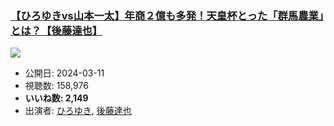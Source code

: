 ### [【ひろゆきvs山本一太】年商２億も多発！天皇杯とった「群馬農業」とは？【後藤達也】](https://www.youtube.com/watch?v=C5ch06ZICP4)
[![](https://img.youtube.com/vi/C5ch06ZICP4/sddefault.jpg)](https://www.youtube.com/watch?v=C5ch06ZICP4)
-   公開日: 2024-03-11
-   視聴数: 158,976
-   **いいね数: 2,149**
-   出演者: [ひろゆき](/rehacq_fan/people/ひろゆき "wikilink"), [後藤達也](/rehacq_fan/people/後藤達也 "wikilink")
